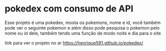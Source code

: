 # pokedex com consumo de API

Esse projeto é uma pokedex, mosta os pokemons, nome e id, você também pode ver o seguinte pokemon e além disso pode pesquisa o pokemon pelo nome ou id dele, também tendo uma função de modo noite e dia para o site 

link para ver o projeto no ar https://henrique591.github.io/pokedex/
